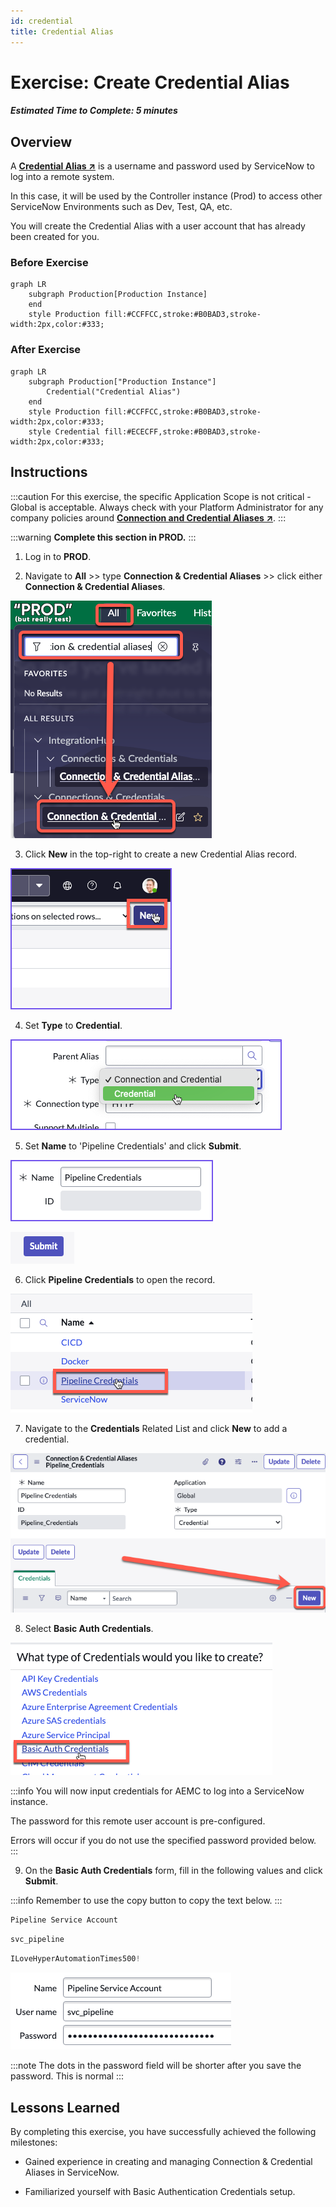 ```yaml
---
id: credential
title: Credential Alias
---
```


# Exercise: Create Credential Alias

##### Estimated Time to Complete: 5 minutes

## Overview 

A **<a href="https://docs.servicenow.com/csh?topicname=create-pipeline-credentials.html&version=latest" target="_blank">Credential Alias ↗</a>** is a username and password used by ServiceNow to log into a remote system. 

In this case, it will be used by the Controller instance (Prod) to access other ServiceNow Environments such as Dev, Test, QA, etc. 

You will create the Credential Alias with a user account that has already been created for you. 


### Before Exercise
``` mermaid
graph LR
    subgraph Production[Production Instance]
    end
    style Production fill:#CCFFCC,stroke:#B0BAD3,stroke-width:2px,color:#333;
```

### After Exercise
``` mermaid
graph LR
    subgraph Production["Production Instance"]
        Credential("Credential Alias")
    end
    style Production fill:#CCFFCC,stroke:#B0BAD3,stroke-width:2px,color:#333;
    style Credential fill:#ECECFF,stroke:#B0BAD3,stroke-width:2px,color:#333;
```


## Instructions

:::caution
For this exercise, the specific Application Scope is not critical - Global is acceptable. Always check with your Platform Administrator for any company policies around **<a href="https://docs.servicenow.com/csh?topicname=connection-alias.html&version=latest" target="_blank">Connection and Credential Aliases ↗</a>**.
:::

:::warning
**Complete this section in PROD.**
:::

1. Log in to **PROD**.


2. Navigate to **All** >> type **Connection & Credential Aliases** >> click either **Connection & Credential Aliases**.

![Navigate to Aliases](/img/lab-aemc/2023-07-11-15-10-23.png)

3. Click **New** in the top-right to create a new Credential Alias record. 

![Create Alias](/img/lab-aemc/2023-03-07-15-38-10.png)

4. Set **Type** to **Credential**. 

![Set Type](/img/lab-aemc/2023-03-07-15-37-39.png) 

5. Set **Name** to 'Pipeline Credentials' and click **Submit**.

![Set Name](/img/lab-aemc/2023-03-08-14-14-44.png)

![Submit Name](/img/lab-aemc/2023-07-13-17-00-48.png)

6. Click **Pipeline Credentials** to open the record. 

![Open Record](/img/lab-aemc/2023-03-09-13-48-09.png) 

7. Navigate to the **Credentials** Related List and click **New** to add a credential. 

![Add Credential](/img/lab-aemc/2023-07-31-12-28-54.png)

8. Select **Basic Auth Credentials**.

![Select Basic Auth](/img/lab-aemc/2023-03-09-13-50-33.png)

:::info
You will now input credentials for AEMC to log into a ServiceNow instance. 
 
The password for this remote user account is pre-configured. 
 
Errors will occur if you do not use the specified password provided below. 
:::

9. On the **Basic Auth Credentials** form, fill in the following values and click **Submit**.

:::info
Remember to use the copy button to copy the text below.
:::

```jsx title="Name"
Pipeline Service Account 
```

```jsx title="Username"
svc_pipeline
```

```jsx title="Password"
ILoveHyperAutomationTimes500!
```

![Enter Credentials](/img/lab-aemc/2023-06-27-22-50-59.png)

:::note
The dots in the password field will be shorter after you save the password.  This is normal
:::

## Lessons Learned

By completing this exercise, you have successfully achieved the following milestones:

- Gained experience in creating and managing Connection & Credential Aliases in ServiceNow.

- Familiarized yourself with Basic Authentication Credentials setup.